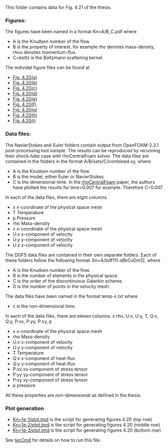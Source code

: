 This folder contains data for Fig. 4.21 of the thesis.

### Figures:  

The figures have been named in a format Kn=A/B\_C.pdf where 
- A is the Knudsen number of the flow
- B is the property of interest, for example rho denotes mass-density, rhou denotes momentum-flux.
- C=boltz is the Boltzmann scattering kernel. 

The individal figure files can be found at  
- [Fig. 4.20(a)](Kn=1e-1/rho_boltz.pdf)
- [Fig. 4.20(b)](Kn=1e-1/rhou_boltz.pdf)
- [Fig. 4.20(c)](Kn=1e-1/energy_boltz.pdf)
- [Fig. 4.20(d)](Kn=1e-2/rho_boltz.pdf)
- [Fig. 4.20(e)](Kn=1e-2/rhou_boltz.pdf)
- [Fig. 4.20(f)](Kn=1e-2/energy_boltz.pdf)
- [Fig. 4.20(g)](Kn=1e-3/rho_boltz.pdf)
- [Fig. 4.20(h)](Kn=1e-3/rhou_boltz.pdf)
- [Fig. 4.20(i)](Kn=1e-3/energy_boltz.pdf)

### Data files:  

The NavierStokes and Euler folders contain output from OpenFOAM-2.3.1 post-processing tool *sample*. The results can be reproduced by rerunning their shock-tube case with rhoCentralFoam solver.
The data files are contained in the folders in the format A/B/sets/C/combined.xy, where 
- A is the Knudsen number of the flow
- B is the model, either Euler or NavierStokes
- C is the dimensional-time. In the [rhoCentralFoam](https://doi.org/10.1002/fld.2069) paper, the authors have plotted the results for time=0.007 for example. Therefore C=0.007

In each of the data files, there are eight columns. 
- x x-coordinate of the physical space mesh
- T Temperature
- p Pressure
- rho Mass-density
- x x-coordinate of the physical space mesh
- U:x x-component of velocity
- U:y y-component of velocity
- U:z z-component of velocity

The DGFS data files are contained in their own separate folders. Each of these folders follow the following format: Kn=A/bdf111-sBkCvDm12, where
- A is the Knudsen number of the flow.
- B is the number of elements in the physical space.
- C is the order of the discontinuous Galerkin scheme.
- D is the number of points in the velocity mesh.

The data files have been named in the format temp-x.txt where 
- x is the non-dimensional time. 

In each of the data files, there are eleven columns. 
x rho, U:x, U:y, T, Q:x, Q:y, P:xx, P:yy, P:xy, p
- x x-coordinate of the physical space mesh
- rho Mass-density 
- U:x x-component of velocity 
- U:y y-component of velocity 
- T Temperature 
- Q:x x-component of heat-flux 
- Q:y y-component of heat-flux 
- P:xx xx-component of stress tensor 
- P:yy yy-component of stress tensor
- P:xy xy-component of stress tensor
- p pressure 

All these properties are non-dimensional as defined in the thesis.

### Plot generation 

- [Kn=1e-1/plot.tmd](Kn=1e-1/plot.tmd) is the script for generating figures 4.20 (top row)
- [Kn=1e-2/plot.tmd](Kn=1e-2/plot.tmd) is the script for generating figures 4.20 (middle row)
- [Kn=1e-3/plot.tmd](Kn=1e-3/plot.tmd) is the script for generating figures 4.20 (bottom row)

See [tecCmd](https://github.com/jaisw7/tecCmd) for details on how to run this file.
